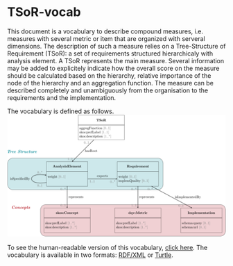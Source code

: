 # TSoR-vocab
This document is a vocabulary to describe compound measures, i.e. measures with several metric or item that are organized with serveral dimensions. The description of such a measure relies on a Tree-Structure of Requirement (TSoR): a set of requirements structured hierarchicaly with analysis element. A TSoR represents the main measure. Several information may be added to explicitely indicate how the overall score on the measure should be calculated based on the hierarchy, relative importance of the node of the hierarchy and an aggregation function. The measure can be described completely and unambiguously from the organisation to the requirements and the implementation.

The vocabulary is defined as follows.
[![Vocabulary illustration](illustration.svg)](illustration.svg)

To see the human-readable version of this vocabulary, [click here](https://w3id.org/lode/owlapi/https://raw.githubusercontent.com/Jendersen/TSoR-vocab/main/cmd_vocab.xml).
The vocabulary is available in two formats: [RDF/XML](cmd_vocab.xml) or [Turtle](cmd_vocab.ttl).
